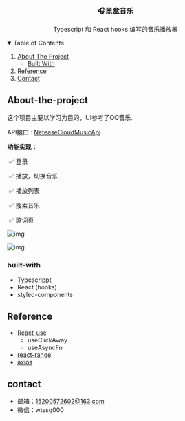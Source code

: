 <p align="center">
  <h3 align="center">🎧黑盒音乐</h3>


  <p align="center">
    Typescript 和 React hooks 编写的音乐播放器
    <br />
</p>


<details open="open">
 <summary>Table of Contents</summary>
  <ol>
    <li>
      <a href="#about-the-project">About The Project</a>
      <ul>
        <li><a href="#built-with">Built With</a></li>
      </ul>
    </li>
    <li><a href="#reference">Reference</a></li>
    <li><a href="#contact">Contact</a></li>
  </ol>
</details>



## About-the-project

这个项目主要以学习为目的，UI参考了QQ音乐.

API接口 :  [NeteaseCloudMusicApi](https://github.com/Binaryify/NeteaseCloudMusicApi)

**功能实现：**

​	✅ 登录

​	✅ 播放，切换音乐

​	✅ 播放列表

​	✅ 搜索音乐

​	✅ 歌词页




![img](./public/1.gif)

![img](https://s31.aconvert.com/convert/p3r68-cdx67/27xwy-qoa5p.gif)

### built-with

- Typescrippt
- React (hooks)
- styled-components

## Reference

- [React-use](https://github.com/streamich/react-use)
  - useClickAway
  - useAsyncFn
- [react-range](https://github.com/tajo/react-range)
- [axios](https://github.com/axios/axios)

## contact

- 邮箱：15200572602@163.com
- 微信：wtssg000
